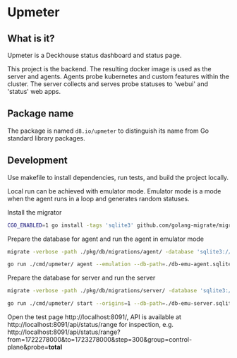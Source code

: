 # Upmeter

## What is it?

Upmeter is a Deckhouse status dashboard and status page.

This project is the backend. The resulting docker image is used as the server and agents. Agents probe kubernetes and custom
features within the cluster. The server collects and serves probe statuses to 'webui' and 'status' web apps.

## Package name

The package is named `d8.io/upmeter` to distinguish its name from Go standard library packages.

## Development

Use makefile to install dependencies, run tests, and build the project locally.

Local run can be achieved with emulator mode. Emulator mode is a mode when the agent runs in a loop and generates random statuses.

Install the migrator

```sh
CGO_ENABLED=1 go install -tags 'sqlite3' github.com/golang-migrate/migrate/v4/cmd/migrate@v4.15
```

Prepare the database for agent and run the agent in emulator mode

```sh
migrate -verbose -path ./pkg/db/migrations/agent/ -database 'sqlite3://./db-emu-agent.sqlite?x-no-tx-wrap=true' up

go run ./cmd/upmeter/ agent --emulation --db-path=./db-emu-agent.sqlite
```

Prepare the database for server and run the server

```sh
migrate -verbose -path ./pkg/db/migrations/server/ -database 'sqlite3://./db-emu-server.sqlite?x-no-tx-wrap=true' up

go run ./cmd/upmeter/ start --origins=1 --db-path=./db-emu-server.sqlite
```

Open the test page http://localhost:8091/, API is available at http://localhost:8091/api/status/range for inspection, e.g. http://localhost:8091/api/status/range?from=1722278000&to=1723278000&step=300&group=control-plane&probe=__total__

